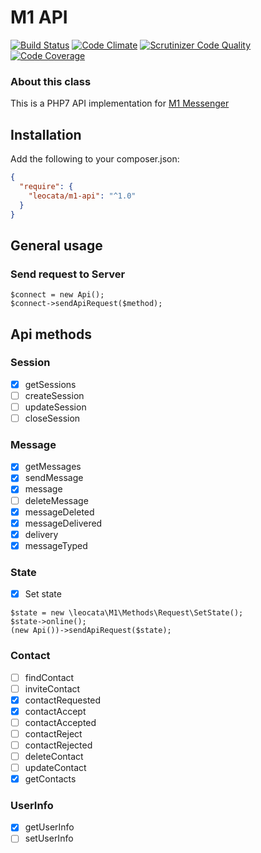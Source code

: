 # M1 API
[![Build Status](https://travis-ci.org/RushCode/m1-api.svg?branch=master)](https://travis-ci.org/RushCode/m1-api) [![Code Climate](https://codeclimate.com/github/RushCode/m1-api/badges/gpa.svg)](https://codeclimate.com/github/RushCode/m1-api) [![Scrutinizer Code Quality](https://scrutinizer-ci.com/g/RushCode/m1-api/badges/quality-score.png?b=master)](https://scrutinizer-ci.com/g/RushCode/m1-api/?branch=master) [![Code Coverage](https://scrutinizer-ci.com/g/RushCode/m1-api/badges/coverage.png?b=master)](https://scrutinizer-ci.com/g/RushCode/m1-api/?branch=master)

### About this class

This is a PHP7 API implementation for [M1 Messenger](https://play.google.com/store/apps/details?id=smile.m1project)

## Installation

Add the following to your composer.json:

```json
{
  "require": {
    "leocata/m1-api": "^1.0"
  }
}
```

## General usage

### Send request to Server

```
$connect = new Api();
$connect->sendApiRequest($method);
```

## Api methods

### Session

- [x] getSessions
- [ ] createSession
- [ ] updateSession
- [ ] closeSession

### Message

- [x] getMessages
- [x] sendMessage
- [x] message
- [ ] deleteMessage
- [x] messageDeleted
- [x] messageDelivered
- [x] delivery
- [x] messageTyped

### State

- [x] Set state

```
$state = new \leocata\M1\Methods\Request\SetState();
$state->online();
(new Api())->sendApiRequest($state);
```

### Contact

- [ ] findContact
- [ ] inviteContact
- [x] contactRequested
- [x] contactAccept
- [ ] contactAccepted
- [ ] contactReject
- [ ] contactRejected
- [ ] deleteContact
- [ ] updateContact
- [x] getContacts

### UserInfo

- [x] getUserInfo
- [ ] setUserInfo